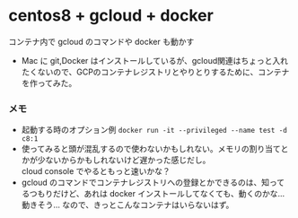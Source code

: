 # centos8 + gcloud + docker
コンテナ内で gcloud のコマンドや docker も動かす
- Mac に git,Docker はインストールしているが、gcloud関連はちょっと入れたくないので、GCPのコンテナレジストリとやりとりするために、コンテナを作ってみた。

### メモ
- 起動する時のオプション例 `docker run -it --privileged --name test -d c8:1`
- 使ってみると頭が混乱するので使わないかもしれない。メモリの割り当てとかが少ないからかもしれないけど遅かった感じだし。  
cloud console でやるともっと速いかな？
- gcloud のコマンドでコンテナレジストリへの登録とかできるのは、知ってるつもりだけど、あれは docker インストールしてなくても、動くのかな... 動きそう... なので、きっとこんなコンテナはいらないはず。
